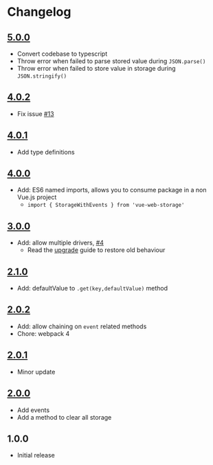 # Changelog

## [5.0.0](https://github.com/ankurk91/vue-web-storage/compare/4.0.2...5.0.0)
* Convert codebase to typescript
* Throw error when failed to parse stored value during `JSON.parse()`
* Throw error when failed to store value in storage during `JSON.stringify()`

## [4.0.2](https://github.com/ankurk91/vue-web-storage/compare/4.0.1...4.0.2)
* Fix issue [#13](https://github.com/ankurk91/vue-web-storage/issues/13)

## [4.0.1](https://github.com/ankurk91/vue-web-storage/compare/4.0.0...4.0.1)
* Add type definitions 

## [4.0.0](https://github.com/ankurk91/vue-web-storage/compare/3.0.0...4.0.0) 
* Add: ES6 named imports, allows you to consume package in a non Vue.js project
    - `import { StorageWithEvents } from 'vue-web-storage'`
    
## [3.0.0](https://github.com/ankurk91/vue-web-storage/compare/2.1.0...3.0.0) 
* Add: allow multiple drivers, [#4](https://github.com/ankurk91/vue-web-storage/issues/4)
    - Read the [upgrade](UPGRADING.md) guide to restore old behaviour
    
## [2.1.0](https://github.com/ankurk91/vue-web-storage/compare/2.0.2...2.1.0) 
* Add: defaultValue to `.get(key,defaultValue)` method

## [2.0.2](https://github.com/ankurk91/vue-web-storage/compare/2.0.1...2.0.2) 
* Add: allow chaining on `event` related methods
* Chore: webpack 4

## [2.0.1](https://github.com/ankurk91/vue-web-storage/compare/2.0.0...2.0.1) 
* Minor update 

## [2.0.0](https://github.com/ankurk91/vue-web-storage/compare/1.0.0...2.0.0) 
* Add events
* Add a method to clear all storage

## 1.0.0
* Initial release
